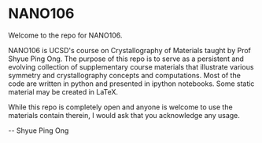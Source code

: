 NANO106
=======

Welcome to the repo for NANO106. 

NANO106 is UCSD's course on Crystallography of Materials taught by Prof Shyue Ping Ong. The purpose of this repo is to serve as a persistent and evolving collection of supplementary course materials that illustrate various symmetry and crystallography concepts and computations. Most of the code are written in python and presented in ipython notebooks. Some static material may be created in LaTeX.

While this repo is completely open and anyone is welcome to use the materials contain therein, I would ask that you acknowledge any usage.

--
Shyue Ping Ong